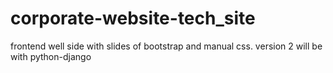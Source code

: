 # corporate-website-tech_site
frontend well side with slides of bootstrap and manual css. version 2 will be with python-django
